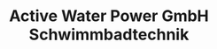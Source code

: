 ---
title: "Active Water Power GmbH Schwimmbadtechnik"
url: /aldenhoven/active-water-power-gmbh-schwimmbadtechnik/
shop: Elektronik
---